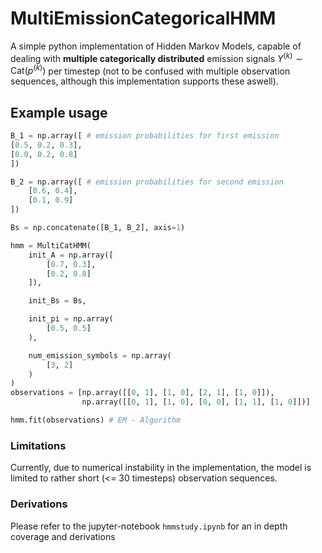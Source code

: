 # MultiEmissionCategoricalHMM
A simple python implementation of Hidden Markov Models, capable of dealing with **multiple categorically distributed** emission signals $Y^{(k)} \sim \text{Cat}(p^{(k)})$ per timestep (not to be confused with multiple observation sequences, although this implementation supports these aswell).

## Example usage
```python
B_1 = np.array([ # emission probabilities for first emission
[0.5, 0.2, 0.3],
[0.0, 0.2, 0.8]
])

B_2 = np.array([ # emission probabilities for second emission
    [0.6, 0.4],
    [0.1, 0.9]
])

Bs = np.concatenate([B_1, B_2], axis=1)

hmm = MultiCatHMM(
    init_A = np.array([
        [0.7, 0.3],
        [0.2, 0.8]
    ]),

    init_Bs = Bs,

    init_pi = np.array(
        [0.5, 0.5]
    ),

    num_emission_symbols = np.array(
        [3, 2]
    )
)
observations = [np.array([[0, 1], [1, 0], [2, 1], [1, 0]]),
                np.array([[0, 1], [1, 0], [0, 0], [1, 1], [1, 0]])]

hmm.fit(observations) # EM - Algorithm

```

### Limitations
Currently, due to numerical instability in the implementation, the model is limited to rather short (<= 30 timesteps) observation sequences.

### Derivations
Please refer to the jupyter-notebook `hmmstudy.ipynb` for an in depth coverage and derivations
